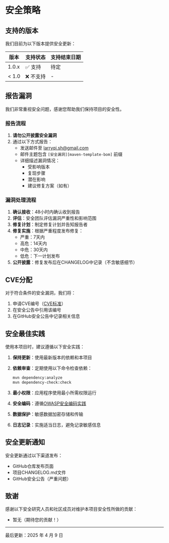 # 安全策略

## 支持的版本

我们目前为以下版本提供安全更新：

| 版本 | 支持状态 | 支持结束日期 |
| --- | --- | --- |
| 1.0.x | ✅ 支持 | 待定 |
| < 1.0 | ❌ 不支持 | - |

## 报告漏洞

我们非常重视安全问题，感谢您帮助我们保持项目的安全性。

### 报告流程

1. **请勿公开披露安全漏洞**
2. 通过以下方式报告：
   - 发送邮件至 [larryqi.sh@gmail.com](mailto:larryqi.sh@gmail.com)
   - 邮件主题包含 `[安全漏洞][maven-template-bom]` 前缀
   - 详细描述漏洞情况：
     - 受影响版本
     - 复现步骤
     - 潜在影响
     - 建议修复方案（如有）

### 漏洞处理流程

1. **确认接收**：48小时内确认收到报告
2. **评估**：安全团队评估漏洞严重性和影响范围
3. **修复计划**：制定修复计划并告知报告者
4. **修复实施**：根据严重程度发布修复：
   - 严重：7天内
   - 高危：14天内
   - 中危：30天内
   - 低危：下一计划发布
5. **公开披露**：修复发布后在CHANGELOG中记录（不含敏感细节）

## CVE分配

对于符合条件的安全漏洞，我们将：

1. 申请CVE编号（[CVE标准](https://cve.mitre.org/)）
2. 在安全公告中引用该编号
3. 在GitHub安全公告中记录相关信息

## 安全最佳实践

使用本项目时，建议遵循以下安全实践：

1. **保持更新**：使用最新版本的依赖和本项目
2. **依赖审查**：定期使用以下命令检查依赖：

   ```bash
   mvn dependency:analyze
   mvn dependency-check:check
   ```

3. **最小权限**：应用程序使用最小所需权限运行
4. **安全编码**：遵循[OWASP安全编码实践](https://owasp.org/www-project-secure-coding-practices-quick-reference-guide/)
5. **数据保护**：敏感数据加密存储和传输
6. **日志记录**：实施适当日志，避免记录敏感信息

## 安全更新通知

安全更新通过以下渠道发布：

- GitHub仓库发布页面
- 项目CHANGELOG.md文件
- GitHub安全公告（严重问题）

## 致谢

感谢以下安全研究人员和社区成员对维护本项目安全性所做的贡献：

- 暂无（期待您的贡献！）

---

最后更新：2025 年 4 月 9 日
